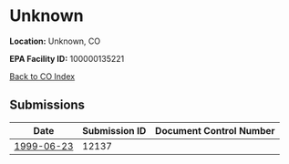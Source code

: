 # Unknown

**Location:** Unknown, CO

**EPA Facility ID:** 100000135221

[Back to CO Index](../../index.md)

## Submissions

| Date | Submission ID | Document Control Number |
|------|--------------|-------------------------|
| [1999-06-23](submissions/12137.md) | 12137 |  |
